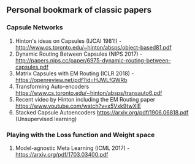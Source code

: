 ## Personal bookmark of classic papers

### Capsule Networks 
1. Hinton's ideas on Capsules (IJCAI 1981!) - http://www.cs.toronto.edu/~hinton/absps/object-based81.pdf 
2. Dynamic Routing Between Capsules (NIPS 2017) - http://papers.nips.cc/paper/6975-dynamic-routing-between-capsules.pdf
3. Matrix Capsules with EM Routing (ICLR 2018) - https://openreview.net/pdf?id=HJWLfGWRb
4. Transforming Auto-encoders https://www.cs.toronto.edu/~hinton/absps/transauto6.pdf
5. Recent video by Hinton including the EM Routing paper https://www.youtube.com/watch?v=x5Vxk9twXlE 
6. Stacked Capsule Autoencoders https://arxiv.org/pdf/1906.06818.pdf (Unsupervised learning)

### Playing with the Loss function and Weight space
1. Model-agnostic Meta Learning (ICML 2017) - https://arxiv.org/pdf/1703.03400.pdf 
